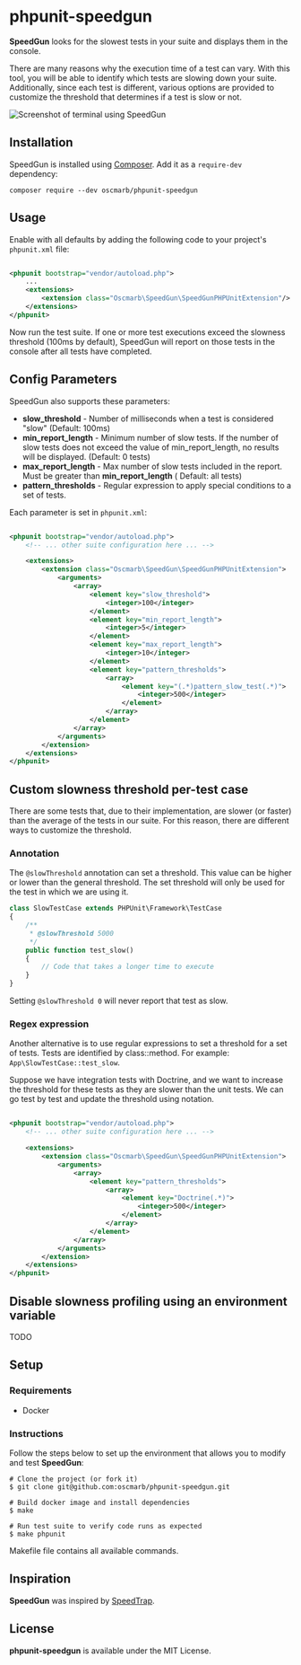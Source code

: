 # phpunit-speedgun


**SpeedGun** looks for the slowest tests in your suite and displays them in the console.

There are many reasons why the execution time of a test can vary. With this tool, you will be able to identify which tests are slowing down your suite. Additionally, since each test is different, various options are provided to customize the threshold that determines if a test is slow or not.

![Screenshot of terminal using SpeedGun](https://user-images.githubusercontent.com/135607/196077193-ba9e5f95-91ef-4655-88a5-93bb49007a67.png)

## Installation

SpeedGun is installed using [Composer](http://getcomposer.org). Add it as a `require-dev` dependency:

    composer require --dev oscmarb/phpunit-speedgun

## Usage

Enable with all defaults by adding the following code to your project's `phpunit.xml` file:

```xml

<phpunit bootstrap="vendor/autoload.php">
    ...
    <extensions>
        <extension class="Oscmarb\SpeedGun\SpeedGunPHPUnitExtension"/>
    </extensions>
</phpunit>
```

Now run the test suite. If one or more test executions exceed the slowness threshold (100ms by default), SpeedGun will
report on those tests in the console after all tests have completed.

## Config Parameters

SpeedGun also supports these parameters:

* **slow_threshold** - Number of milliseconds when a test is considered "slow" (Default: 100ms)
* **min_report_length** - Minimum number of slow tests. If the number of slow tests does not exceed the value of
  min_report_length, no results will be displayed. (Default: 0 tests)
* **max_report_length** - Max number of slow tests included in the report. Must be greater than **min_report_length** (
  Default: all tests)
* **pattern_thresholds** - Regular expression to apply special conditions to a set of tests.

Each parameter is set in `phpunit.xml`:

```xml

<phpunit bootstrap="vendor/autoload.php">
    <!-- ... other suite configuration here ... -->

    <extensions>
        <extension class="Oscmarb\SpeedGun\SpeedGunPHPUnitExtension">
            <arguments>
                <array>
                    <element key="slow_threshold">
                        <integer>100</integer>
                    </element>
                    <element key="min_report_length">
                        <integer>5</integer>
                    </element>
                    <element key="max_report_length">
                        <integer>10</integer>
                    </element>
                    <element key="pattern_thresholds">
                        <array>
                            <element key="(.*)pattern_slow_test(.*)">
                                <integer>500</integer>
                            </element>
                        </array>
                    </element>
                </array>
            </arguments>
        </extension>
    </extensions>
</phpunit>
```

## Custom slowness threshold per-test case

There are some tests that, due to their implementation, are slower (or faster) than the average of the tests in our suite. For this reason, there are different ways to customize the threshold.

### Annotation

The `@slowThreshold` annotation can set a threshold. This value can be higher or lower than the general threshold. The set threshold will only be used for the test in which we are using it.

```php
class SlowTestCase extends PHPUnit\Framework\TestCase
{
    /**
     * @slowThreshold 5000
     */
    public function test_slow()
    {
        // Code that takes a longer time to execute
    }
}
```

Setting `@slowThreshold 0` will never report that test as slow.

### Regex expression

Another alternative is to use regular expressions to set a threshold for a set of tests. Tests are identified by class::method. For example: `App\SlowTestCase::test_slow`.

Suppose we have integration tests with Doctrine, and we want to increase the threshold for these tests as they are slower than the unit tests. We can go test by test and update the threshold using notation.

```xml

<phpunit bootstrap="vendor/autoload.php">
    <!-- ... other suite configuration here ... -->

    <extensions>
        <extension class="Oscmarb\SpeedGun\SpeedGunPHPUnitExtension">
            <arguments>
                <array>
                    <element key="pattern_thresholds">
                        <array>
                            <element key="Doctrine(.*)">
                                <integer>500</integer>
                            </element>
                        </array>
                    </element>
                </array>
            </arguments>
        </extension>
    </extensions>
</phpunit>
```

## Disable slowness profiling using an environment variable

TODO

## Setup

### Requirements

* Docker

### Instructions

Follow the steps below to set up the environment that allows you to modify and test **SpeedGun**:

```
# Clone the project (or fork it)
$ git clone git@github.com:oscmarb/phpunit-speedgun.git

# Build docker image and install dependencies
$ make

# Run test suite to verify code runs as expected
$ make phpunit
```

Makefile file contains all available commands.

## Inspiration

**SpeedGun** was inspired by [SpeedTrap](https://github.com/johnkary/phpunit-speedtrap).

## License

**phpunit-speedgun** is available under the MIT License.
